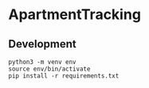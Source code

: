 # ApartmentTracking

## Development
```
python3 -m venv env
source env/bin/activate
pip install -r requirements.txt
```
